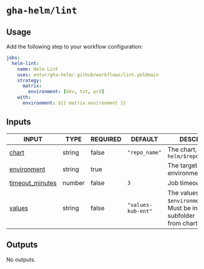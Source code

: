 # `gha-helm/lint`

## Usage

Add the following step to your workflow configuration:

```yml
jobs:
  helm-lint:
    name: Helm Lint
    uses: entur/gha-helm/.github/workflows/lint.yml@main
    strategy:
      matrix:
        environment: [dev, tst, prd]
    with:
      environment: ${{ matrix.environment }}
```

## Inputs

<!-- AUTO-DOC-INPUT:START - Do not remove or modify this section -->

|                                     INPUT                                     |  TYPE  | REQUIRED |      DEFAULT       |                                         DESCRIPTION                                          |
|-------------------------------------------------------------------------------|--------|----------|--------------------|----------------------------------------------------------------------------------------------|
|                <a name="input_chart"></a>[chart](#input_chart)                | string |  false   |   `"repo_name"`    |                        The chart, defaults to `helm/$repository_name`                        |
|       <a name="input_environment"></a>[environment](#input_environment)       | string |   true   |                    |                                    The target environment                                    |
| <a name="input_timeout_minutes"></a>[timeout_minutes](#input_timeout_minutes) | number |  false   |        `3`         |                                    Job timeout in minutes                                    |
|              <a name="input_values"></a>[values](#input_values)               | string |  false   | `"values-kub-ent"` | The values file, default `$environment.yaml`. <br>Must be in env/ subfolder <br>from chart.  |

<!-- AUTO-DOC-INPUT:END -->

## Outputs

<!-- AUTO-DOC-OUTPUT:START - Do not remove or modify this section -->
No outputs.
<!-- AUTO-DOC-OUTPUT:END -->
